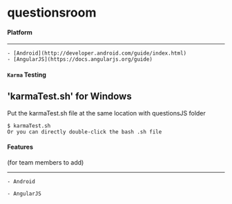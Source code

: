 questionsroom
====

#### Platform
----

```
- [Android](http://developer.android.com/guide/index.html)
- [AngularJS](https://docs.angularjs.org/guide)
```

#### `Karma` Testing

'karmaTest.sh' for Windows
----

Put the karmaTest.sh file at the same location with questionsJS folder
```
$ karmaTest.sh
Or you can directly double-click the bash .sh file
```

#### Features

(for team members to add)

----
```
- Android

- AngularJS

```
